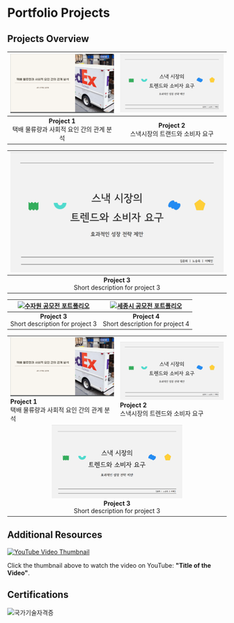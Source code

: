 # Portfolio Projects

## Projects Overview

| [![SQL 포트폴리오](portfoilo1.png)](SQL포트폴리오.pdf) | [![파이썬 데이터 분석 포트폴리오](portfoilo2.png)](파이썬포트폴리오.pdf) |
|:---------------------------------------:|:---------------------------------------:|
| **Project 1**<br> 택배 물류량과 사회적 요인 간의 관계 분석 | **Project 2**<br>스낵시장의 트랜드와 소비자 요구 |

| [![파이썬 딥러닝 포트폴리오](portfoilo2.png)](파이썬딥러닝포트폴리오.pdf) |
|:---------------------------------------:|
| **Project 3**<br>Short description for project 3 |

| [![수자원 공모전 포트폴리오](portfoilo4.png)](수자원공모전포트폴리오.pdf) | [![세종시 공모전 포트폴리오](portfoilo5.png)](세종시공모전포트폴리오.pdf) |
|:---------------------------------------:|:---------------------------------------:|
| **Project 3**<br>Short description for project 3 | **Project 4**<br>Short description for project 4 |

<table>
  <tr>
    <td>
      <a href="SQL포트폴리오.pdf">
        <img src="portfoilo1.png" style="width:300px;" alt="SQL 포트폴리오">
      </a>
      <br><b>Project 1</b><br>택배 물류량과 사회적 요인 간의 관계 분석
    </td>
    <td>
      <a href="파이썬포트폴리오.pdf">
        <img src="portfoilo2.png" style="width:300px;" alt="파이썬 데이터 분석 포트폴리오">
      </a>
      <br><b>Project 2</b><br>스낵시장의 트렌드와 소비자 요구
    </td>
  </tr>
  <tr>
    <td colspan="2" style="text-align: center;">
      <a href="파이썬딥러닝포트폴리오.pdf">
        <img src="portfoilo2.png" style="width:300px;" alt="파이썬 딥러닝 포트폴리오">
      </a>
      <br><b>Project 3</b><br>Short description for project 3
    </td>
  </tr>
</table>


## Additional Resources

[![YouTube Video Thumbnail](https://img.youtube.com/vi/VYIz3FiTFKQ/0.jpg)](https://www.youtube.com/watch?v=VYIz3FiTFKQ)

Click the thumbnail above to watch the video on YouTube: **"Title of the Video"**.

## Certifications

![국가기술자격증](자격증1.png)
